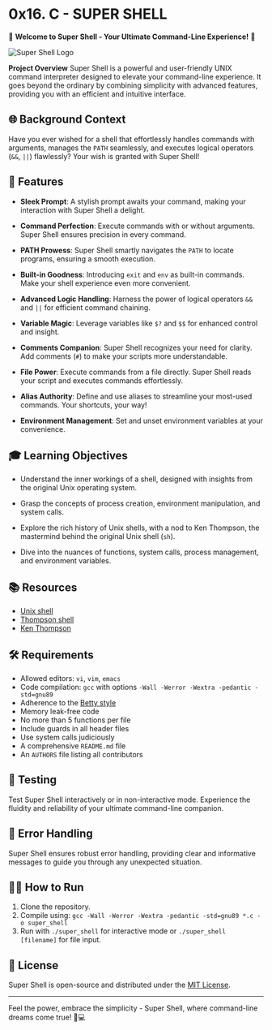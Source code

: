 # **0x16. C - SUPER SHELL**
🚀 **Welcome to Super Shell - Your Ultimate Command-Line Experience!** 🚀

![Super Shell Logo](https://s3.amazonaws.com/intranet-projects-files/holbertonschool-low_level_programming/235/shell.jpeg)

**Project Overview**
Super Shell is a powerful and user-friendly UNIX command interpreter designed to elevate your command-line experience. It goes beyond the ordinary by combining simplicity with advanced features, providing you with an efficient and intuitive interface.

## 🌐 Background Context
Have you ever wished for a shell that effortlessly handles commands with arguments, manages the `PATH` seamlessly, and executes logical operators (`&&`, `||`) flawlessly? Your wish is granted with Super Shell!

## 🚀 Features
- **Sleek Prompt**: A stylish prompt awaits your command, making your interaction with Super Shell a delight.

- **Command Perfection**: Execute commands with or without arguments. Super Shell ensures precision in every command.

- **PATH Prowess**: Super Shell smartly navigates the `PATH` to locate programs, ensuring a smooth execution.

- **Built-in Goodness**: Introducing `exit` and `env` as built-in commands. Make your shell experience even more convenient.

- **Advanced Logic Handling**: Harness the power of logical operators `&&` and `||` for efficient command chaining.

- **Variable Magic**: Leverage variables like `$?` and `$$` for enhanced control and insight.

- **Comments Companion**: Super Shell recognizes your need for clarity. Add comments (`#`) to make your scripts more understandable.

- **File Power**: Execute commands from a file directly. Super Shell reads your script and executes commands effortlessly.

- **Alias Authority**: Define and use aliases to streamline your most-used commands. Your shortcuts, your way!

- **Environment Management**: Set and unset environment variables at your convenience.

## 🎓 Learning Objectives
- Understand the inner workings of a shell, designed with insights from the original Unix operating system.

- Grasp the concepts of process creation, environment manipulation, and system calls.

- Explore the rich history of Unix shells, with a nod to Ken Thompson, the mastermind behind the original Unix shell (`sh`).

- Dive into the nuances of functions, system calls, process management, and environment variables.

## 📚 Resources
- [Unix shell](https://en.wikipedia.org/wiki/Unix_shell)
- [Thompson shell](https://en.wikipedia.org/wiki/Thompson_shell)
- [Ken Thompson](https://en.wikipedia.org/wiki/Ken_Thompson)

## 🛠️ Requirements
- Allowed editors: `vi`, `vim`, `emacs`
- Code compilation: `gcc` with options `-Wall -Werror -Wextra -pedantic -std=gnu89`
- Adherence to the [Betty style](https://github.com/alx-tools/Betty)
- Memory leak-free code
- No more than 5 functions per file
- Include guards in all header files
- Use system calls judiciously
- A comprehensive `README.md` file
- An `AUTHORS` file listing all contributors

## 🚦 Testing
Test Super Shell interactively or in non-interactive mode. Experience the fluidity and reliability of your ultimate command-line companion.

## 🚨 Error Handling
Super Shell ensures robust error handling, providing clear and informative messages to guide you through any unexpected situation.

## 🚴‍♂️ How to Run
1. Clone the repository.
2. Compile using: `gcc -Wall -Werror -Wextra -pedantic -std=gnu89 *.c -o super_shell`
3. Run with `./super_shell` for interactive mode or `./super_shell [filename]` for file input.

## 📜 License
Super Shell is open-source and distributed under the [MIT License](https://opensource.org/licenses/MIT).

---

Feel the power, embrace the simplicity - Super Shell, where command-line dreams come true! 🚀💻
